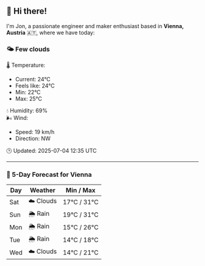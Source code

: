## 👋 Hi there!

I'm Jon, a passionate engineer and maker enthusiast based in **Vienna, Austria** 🇦🇹, where we have today:

### 🌤️ Few clouds 

🌡️ Temperature: 
* Current: 24°C
* Feels like: 24°C
* Min: 22°C 
* Max: 25°C  

💧 Humidity: 69%  
🌬️ Wind: 
* Speed: 19 km/h 
* Direction: NW  

🕒 Updated: 2025-07-04 12:35 UTC

---

### 📅 5-Day Forecast for Vienna

| Day | Weather | Min / Max |
|-----|---------|------------|
| Sat | ☁️ Clouds | 17°C / 31°C |
| Sun | 🌦️ Rain | 19°C / 31°C |
| Mon | 🌦️ Rain | 15°C / 26°C |
| Tue | 🌦️ Rain | 14°C / 18°C |
| Wed | ☁️ Clouds | 14°C / 21°C |
